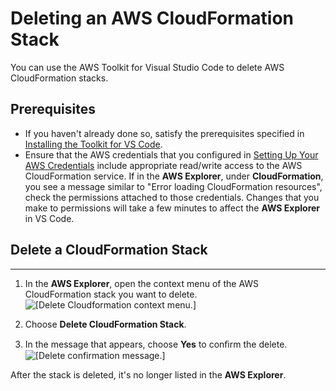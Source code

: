 # Deleting an AWS CloudFormation Stack<a name="cloudformation-delete"></a>

You can use the AWS Toolkit for Visual Studio Code to delete AWS CloudFormation stacks\.

## Prerequisites<a name="cloudformation-delete-prereq"></a>
+ If you haven't already done so, satisfy the prerequisites specified in [Installing the Toolkit for VS Code](setup-toolkit.md#setup-prereq)\.
+ Ensure that the AWS credentials that you configured in [Setting Up Your AWS Credentials](setup-credentials.md) include appropriate read/write access to the AWS CloudFormation service\. If in the **AWS Explorer**, under **CloudFormation**, you see a message similar to "Error loading CloudFormation resources", check the permissions attached to those credentials\. Changes that you make to permissions will take a few minutes to affect the **AWS Explorer** in VS Code\.

## Delete a CloudFormation Stack<a name="delete-cf-stack"></a>

****

1. In the **AWS Explorer**, open the context menu of the AWS CloudFormation stack you want to delete\.  
![\[Delete Cloudformation context menu.\]](http://docs.aws.amazon.com/toolkit-for-vscode/latest/userguide/images/cfn-delete-menu.png)

1. Choose **Delete CloudFormation Stack**\.

1. In the message that appears, choose **Yes** to conﬁrm the delete\.  
![\[Delete confirmation message.\]](http://docs.aws.amazon.com/toolkit-for-vscode/latest/userguide/images/cfn-delete-confirm.png)

After the stack is deleted, it's no longer listed in the **AWS Explorer**\.